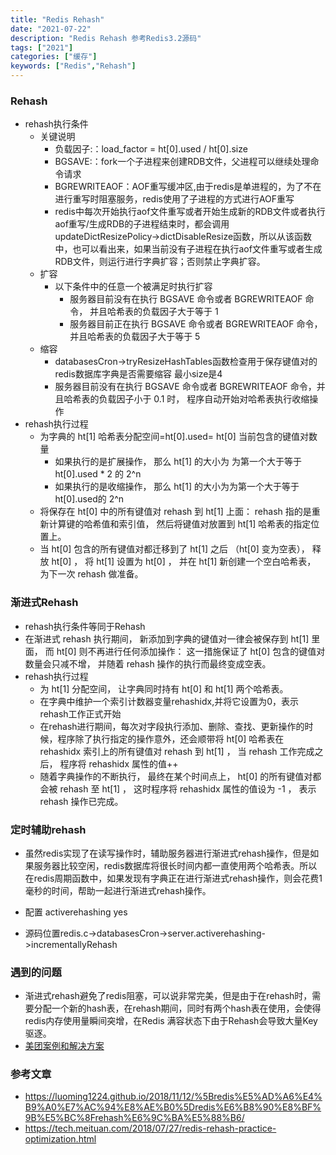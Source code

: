 ```yaml
---
title: "Redis Rehash"
date: "2021-07-22"
description: "Redis Rehash 参考Redis3.2源码"
tags: ["2021"]
categories: ["缓存"]
keywords: ["Redis","Rehash"]
---
```

### Rehash

* rehash执行条件
	- 关键说明
		- 负载因子:：load_factor = ht[0].used / ht[0].size
		- BGSAVE:：fork一个子进程来创建RDB文件，父进程可以继续处理命令请求
		- BGREWRITEAOF：AOF重写缓冲区,由于redis是单进程的，为了不在进行重写时阻塞服务，redis使用了子进程的方式进行AOF重写
		-  redis中每次开始执行aof文件重写或者开始生成新的RDB文件或者执行aof重写/生成RDB的子进程结束时，都会调用updateDictResizePolicy->dictDisableResize函数，所以从该函数中，也可以看出来，如果当前没有子进程在执行aof文件重写或者生成RDB文件，则运行进行字典扩容；否则禁止字典扩容。
	- 扩容 
		- 以下条件中的任意一个被满足时执行扩容
			- 服务器目前没有在执行 BGSAVE 命令或者 BGREWRITEAOF 命令， 并且哈希表的负载因子大于等于 1 
			- 服务器目前正在执行 BGSAVE 命令或者 BGREWRITEAOF 命令， 并且哈希表的负载因子大于等于 5 
	- 缩容
		- databasesCron->tryResizeHashTables函数检查用于保存键值对的redis数据库字典是否需要缩容 最小size是4
		- 服务器目前没有在执行 BGSAVE 命令或者 BGREWRITEAOF 命令，并且哈希表的负载因子小于 0.1 时， 程序自动开始对哈希表执行收缩操作
* rehash执行过程
	- 为字典的 ht[1] 哈希表分配空间=ht[0].used= ht[0] 当前包含的键值对数量
		- 如果执行的是扩展操作， 那么 ht[1] 的大小为 为第一个大于等于ht[0].used * 2 的 2^n 
		- 如果执行的是收缩操作， 那么 ht[1] 的大小为为第一个大于等于 ht[0].used的 2^n 
	- 将保存在 ht[0] 中的所有键值对 rehash 到 ht[1] 上面： rehash 指的是重新计算键的哈希值和索引值， 然后将键值对放置到 ht[1] 哈希表的指定位置上。
	- 当 ht[0] 包含的所有键值对都迁移到了 ht[1] 之后 （ht[0] 变为空表）， 释放 ht[0] ， 将 ht[1] 设置为 ht[0] ， 并在 ht[1] 新创建一个空白哈希表， 为下一次 rehash 做准备。

### 渐进式Rehash
* rehash执行条件等同于Rehash
* 在渐进式 rehash 执行期间， 新添加到字典的键值对一律会被保存到 ht[1] 里面， 而 ht[0] 则不再进行任何添加操作： 这一措施保证了 ht[0] 包含的键值对数量会只减不增， 并随着 rehash 操作的执行而最终变成空表。
* rehash执行过程
	- 为 ht[1] 分配空间， 让字典同时持有 ht[0] 和 ht[1] 两个哈希表。
	- 在字典中维护一个索引计数器变量rehashidx,并将它设置为0，表示rehash工作正式开始
	- 在rehash进行期间，每次对字段执行添加、删除、查找、更新操作的时候，程序除了执行指定的操作意外，还会顺带将 ht[0] 哈希表在 rehashidx 索引上的所有键值对 rehash 到 ht[1] ， 当 rehash 工作完成之后， 程序将 rehashidx 属性的值++
	- 随着字典操作的不断执行， 最终在某个时间点上， ht[0] 的所有键值对都会被 rehash 至 ht[1] ， 这时程序将 rehashidx 属性的值设为 -1 ， 表示 rehash 操作已完成。

### 定时辅助rehash
* 虽然redis实现了在读写操作时，辅助服务器进行渐进式rehash操作，但是如果服务器比较空闲，redis数据库将很长时间内都一直使用两个哈希表。所以在redis周期函数中，如果发现有字典正在进行渐进式rehash操作，则会花费1毫秒的时间，帮助一起进行渐进式rehash操作。

* 配置 activerehashing yes
* 源码位置redis.c->databasesCron->server.activerehashing->incrementallyRehash


### 遇到的问题
* 渐进式rehash避免了redis阻塞，可以说非常完美，但是由于在rehash时，需要分配一个新的hash表，在rehash期间，同时有两个hash表在使用，会使得redis内存使用量瞬间突增，在Redis 满容状态下由于Rehash会导致大量Key驱逐。
* [美团案例和解决方案](https://tech.meituan.com/2018/07/27/redis-rehash-practice-optimization.html)

### 参考文章
* https://luoming1224.github.io/2018/11/12/%5Bredis%E5%AD%A6%E4%B9%A0%E7%AC%94%E8%AE%B0%5Dredis%E6%B8%90%E8%BF%9B%E5%BC%8Frehash%E6%9C%BA%E5%88%B6/
* https://tech.meituan.com/2018/07/27/redis-rehash-practice-optimization.html

	
	
	
	
	
	